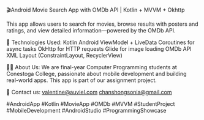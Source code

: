 🎬Android Movie Search App with OMDb API | Kotlin + MVVM + Okhttp

This app allows users to search for movies, browse results with posters and ratings, and view detailed information—powered by the OMDb API.

🚀 Technologies Used:
Kotlin
Android ViewModel + LiveData
Coroutines for async tasks
OkHttp for HTTP requests
Glide for image loading
OMDb API
XML Layout (ConstraintLayout, RecyclerView)

👩‍💻 About Us:
We are final-year Computer Programming students at Conestoga College, passionate about mobile development and building real-world apps. This app is part of our assignment project.

📧 Contact us: 
valentine@auviel.com
chanshongsonia@gmail.com

#AndroidApp #Kotlin #MovieApp #OMDb #MVVM #StudentProject #MobileDevelopment #AndroidStudio #ProgrammingShowcase
